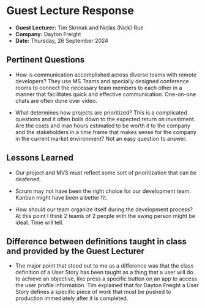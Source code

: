 # Guest Lecture Response
* **Guest Lecturer:** Tim Skrinak and Niclas (Nick) Rue
* **Company:** Dayton Freight	
* **Date:** Thursday, 26 September 2024

## Pertinent Questions
* How is communication accomplished across diverse teams with remote developers? They use MS Teams and specially designed conference rooms to connect the necessary team members to each other in a manner that facilitates quick and effective communication. One-on-one chats are often done over video.

* What determines how projects are prioritized? This is a complicated questions and it often boils down to the expected return on investment. Are the costs and man hours estimated to be worth it to the company and the stakeholders in a time frame that makes sense for the company in the current market environment? Not an easy question to answer. 

## Lessons Learned
* Our project and MVS must reflect some sort of prioritization that can be deafened. 

* Scrum may not have been the right choice for our development team. Kanban might have been a better fit.

* How should our team organize itself during the development process? At this point I think 2 teams of 2 people with the swing person might be ideal. Time will tell.

## Difference between definitions taught in class and provided by the Guest Lecturer

* The major point that stood out to me as a difference was that the class definition of a User Story has been taught as a thing that a user will do to achieve an objective, like press a specific button on an app to access the user profile information. Tim explained that for Dayton Freight a User Story defines a specific piece of work that must be pushed to production immediately after it is completed. 
